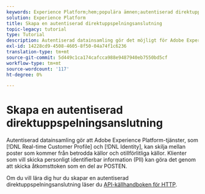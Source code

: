 ```yaml
---
keywords: Experience Platform;hem;populära ämnen;autentiserad direktuppspelningsanslutning;direktuppspelningsanslutning;skapa direktuppspelningsanslutning;skapa autentiserad direktuppspelningsanslutning;direktuppspelningsproblem;
solution: Experience Platform
title: Skapa en autentiserad direktuppspelningsanslutning
topic-legacy: tutorial
type: Tutorial
description: Autentiserad datainsamling gör det möjligt för Adobe Experience Platform-tjänster, som kundprofil och identitet i realtid, att skilja mellan poster som kommer från betrodda källor och otillförlitliga källor.
exl-id: 14228cd9-4508-4605-8f50-04a74f1c6236
translation-type: tm+mt
source-git-commit: 5d449c1ca174cafcca988e9487940eb7550bd5cf
workflow-type: tm+mt
source-wordcount: '117'
ht-degree: 0%

---
```


# Skapa en autentiserad direktuppspelningsanslutning

Autentiserad datainsamling gör att Adobe Experience Platform-tjänster, som [!DNL Real-time Customer Profile] och [!DNL Identity], kan skilja mellan poster som kommer från betrodda källor och otillförlitliga källor. Klienter som vill skicka personligt identifierbar information (PII) kan göra det genom att skicka åtkomsttoken som en del av POSTEN.

Om du vill lära dig hur du skapar en autentiserad direktuppspelningsanslutning läser du [API-källhandboken för HTTP](../../sources/tutorials/api/create/streaming/http.md).
